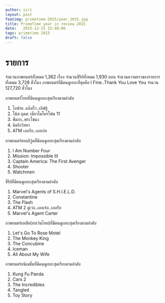 ```yaml
---
author: siri
layout: post
featimg: primetime-2015/year_2015.jpg
title: PrimeTime year in review 2015
date:   2015-12-15 15:48:00
tags: primetime 2015
draft: false
---
```


รายการ
====================
จำนวนภาพยนตร์ทั้งหมด 1,362 เรื่อง
จำนวนซีรีย์์ทั้งหมด 1,930 ตอน
จำนวนความยาวของรายการทั้งหมด 3,728 ชั่วโมง
ภาพยนตร์ที่มีคนดูเยอะที่สุดคือ I Fine..Thank You Love You จำนวน 127,720 ชั่วโมง

ภาพยนตร์ไทยที่มีคนดูเยอะสุดเรียงตามลำดับ

1. ไอฟาย..แต๊งกิ้ว..เลิฟยู้
2. โน้ส อุดม: เดี่ยวไมโครโฟน 11
3. พี่มาก..พระโขนง
4. คิดถึงวิทยา
5. ATM เออรัก..เออเร่อ

ภาพยนตร์ฮอลลิวู้ดที่มีคนดูเยอะสุดเรียงตามลำดับ

1. I Am Number Four
2. Mission: Impossible III
3. Captain America: The First Avenger
4. Shooter
5. Watchmen

ซีรีย์์ที่มีคนดูเยอะสุดเรียงตามลำดับ

1. Marvel's Agents of S.H.I.E.L.D.
2. Constantine 
3. The Flash
4. ATM 2 คู่เว่อ..เออเร่อ..เออรัก
5. Marvel's Agent Carter

ภาพยนตร์เอเชีย(ยกเว้นไทย)ที่มีคนดูเยอะสุดเรียงตามลำดับ

1. Let's Go To Rose Motel
2. The Monkey King
3. The Concubine
4. Iceman
5. All About My Wife

ภาพยนตร์อนิเมชั่นที่มีคนดูเยอะสุดเรียงตามลำดับ

1. Kung Fu Panda
2. Cars 2
3. The Incredibles
4. Tangled
5. Toy Story

